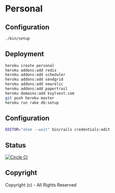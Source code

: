 # Personal

## Configuration

```bash
./bin/setup
```

## Deployment

```bash
heroku create personal
heroku addons:add redis
heroku addons:add scheduler
heroku addons:add sendgrid
heroku addons:add newrelic
heroku addons:add papertrail
heroku domains:add ksylvest.com
git push heroku master
heroku run rake db:setup
```

## Configuration

```bash
EDITOR="atom --wait" bin/rails credentials:edit
```

## Status

[![Circle CI](https://circleci.com/gh/ksylvest/personal.svg?style=svg&circle-token=6e4ea9b30a1b2fef20c46dd20b75dd6e12fc2b81)](https://circleci.com/gh/ksylvest/personal)

## Copyright

Copyright (c) - All Rights Reserved
